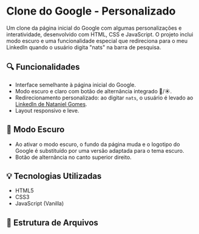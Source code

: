 #  Clone do Google - Personalizado

Um clone da página inicial do Google com algumas personalizações e interatividade, desenvolvido com HTML, CSS e JavaScript. O projeto inclui modo escuro e uma funcionalidade especial que redireciona para o meu LinkedIn  quando o usuário digita "nats" na barra de pesquisa.

## 🔍 Funcionalidades

- Interface semelhante à página inicial do Google.
- Modo escuro e claro com botão de alternância integrado 🌙/☀️.
- Redirecionamento personalizado: ao digitar `nats`, o usuário é levado ao [LinkedIn de Nataniel Gomes](https://www.linkedin.com/in/nataniel-gomes-330a94342/).
- Layout responsivo e leve.

## 🌙 Modo Escuro

- Ao ativar o modo escuro, o fundo da página muda e o logotipo do Google é substituído por uma versão adaptada para o tema escuro.
- Botão de alternância no canto superior direito.

## 💡 Tecnologias Utilizadas

- HTML5
- CSS3
- JavaScript (Vanilla)

## 📁 Estrutura de Arquivos

